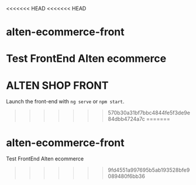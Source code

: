 <<<<<<< HEAD
<<<<<<< HEAD
# alten-ecommerce-front
Test FrontEnd Alten ecommerce
=======
# ALTEN SHOP FRONT

Launch the front-end with `ng serve` or `npm start`.
>>>>>>> 570b30a31bf7bbc4844fe5f3de9e84dbb4724a7c
=======
# alten-ecommerce-front
Test FrontEnd Alten ecommerce
>>>>>>> 9fd4551a997695b5ab193528bfe9089480f6bb36
